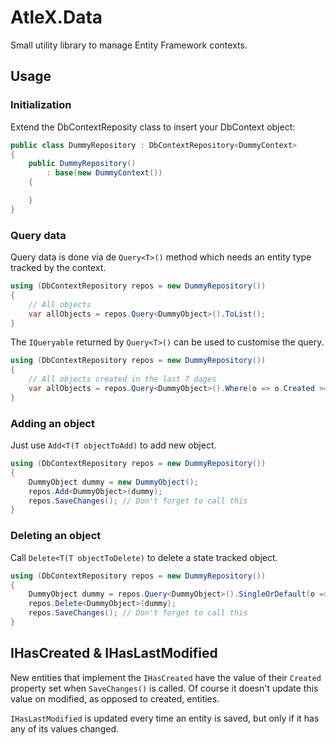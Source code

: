 AtleX.Data
==========

Small utility library to manage Entity Framework contexts.

## Usage

### Initialization

Extend the DbContextReposity class to insert your DbContext object:

```csharp
public class DummyRepository : DbContextRepository<DummyContext>
{
	public DummyRepository()
		: base(new DummyContext())
	{

	}
}
```

### Query data

Query data is done via de `Query<T>()` method which needs an entity type tracked by the context. 

```csharp
using (DbContextRepository repos = new DummyRepository())
{
	// All objects
	var allObjects = repos.Query<DummyObject>().ToList();
}
```

The `IQueryable` returned by `Query<T>()` can be used to customise the query.

```csharp
using (DbContextRepository repos = new DummyRepository())
{
	// All objects created in the last 7 dages
	var allObjects = repos.Query<DummyObject>().Where(o => o.Created >= DateTime.UtcNow.AddDays(-7)).ToList();
}
```

### Adding an object

Just use `Add<T(T objectToAdd)` to add new object.

```csharp
using (DbContextRepository repos = new DummyRepository())
{
	DummyObject dummy = new DummyObject();
	repos.Add<DummyObject>(dummy);
	repos.SaveChanges(); // Don't forget to call this
}
```

### Deleting an object

Call `Delete<T(T objectToDelete)` to delete a state tracked object.

```csharp
using (DbContextRepository repos = new DummyRepository())
{
	DummyObject dummy = repos.Query<DummyObject>().SingleOrDefault(o => o.Id == 1);
	repos.Delete<DummyObject>(dummy);
	repos.SaveChanges(); // Don't forget to call this
}
```

## IHasCreated & IHasLastModified

New entities that implement the `IHasCreated` have the value of their `Created` property set
when `SaveChanges()` is called. Of course it doesn't update this value on modified, as opposed 
to created, entities.

`IHasLastModified` is updated every time an entity is saved, but only if it has any of its values
changed.
